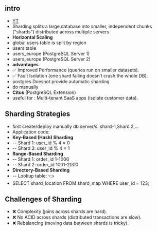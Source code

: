 ## intro
- [YT](https://www.youtube.com/watch?v=be6PLMKKSto&ab_channel=Exponent)
- Sharding splits a large database into smaller, independent chunks ("shards") distributed across multiple servers
- **Horizontal Scaling**
- global users table is split by region
- users table
- users_europe (PostgreSQL Server 1)
- users_europe (PostgreSQL Server 2)
- **advantages**
- ✅ Improved Performance (queries run on smaller datasets).
- ✅ Fault Isolation (one shard failing doesn’t crash the whole DB).
- postgres Doesnot provide automatic sharding
- do manually
- **Citus** (PostgreSQL Extension)
- useful for : Multi-tenant SaaS apps (isolate customer data).

## Sharding Strategies
- first create/deploy manually db server/s. shard-1,Shard 2,...
- Application code:
- **Key-Based (Hash) Sharding**
- -- Shard 1: user_id % 4 = 0
- -- Shard 2: user_id % 4 = 1
- **Range-Based Sharding**
- -- Shard 1: order_id 1-1000
- -- Shard 2: order_id 1001-2000
- **Directory-Based Sharding**
- -- Lookup table: :point_left:
- SELECT shard_location FROM shard_map WHERE user_id = 123;

## Challenges of Sharding
- ❌ Complexity (joins across shards are hard).
- ❌ No ACID across shards (distributed transactions are slow).
- ❌ Rebalancing (moving data between shards is tricky).